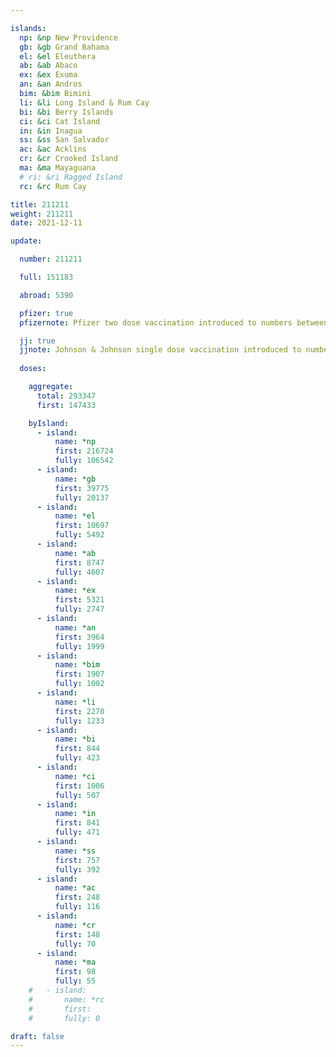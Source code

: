 ```yaml
---

islands:
  np: &np New Providence
  gb: &gb Grand Bahama
  el: &el Eleuthera
  ab: &ab Abaco
  ex: &ex Exuma
  an: &an Andros
  bim: &bim Bimini
  li: &li Long Island & Rum Cay
  bi: &bi Berry Islands
  ci: &ci Cat Island
  in: &in Inagua
  ss: &ss San Salvador
  ac: &ac Acklins
  cr: &cr Crooked Island
  ma: &ma Mayaguana
  # ri: &ri Ragged Island
  rc: &rc Rum Cay

title: 211211
weight: 211211
date: 2021-12-11

update:

  number: 211211

  full: 151183

  abroad: 5390

  pfizer: true
  pfizernote: Pfizer two dose vaccination introduced to numbers between Saturday, Aug 07, 2021 and  Saturday, Aug 14, 2021 period.

  jj: true
  jjnote: Johnson & Johnson single dose vaccination introduced to numbers between Sat, Sep 4, 2021 and Fri, Sep 10, 2021 period.
  
  doses:

    aggregate:
      total: 293347
      first: 147433

    byIsland:
      - island:
          name: *np
          first: 216724
          fully: 106542
      - island:
          name: *gb
          first: 39775
          fully: 20137
      - island:
          name: *el
          first: 10697
          fully: 5492
      - island:
          name: *ab
          first: 8747
          fully: 4607
      - island:
          name: *ex
          first: 5321
          fully: 2747
      - island:
          name: *an
          first: 3964
          fully: 1999
      - island:
          name: *bim
          first: 1907
          fully: 1002
      - island:
          name: *li
          first: 2270
          fully: 1233
      - island:
          name: *bi
          first: 844
          fully: 423
      - island:
          name: *ci
          first: 1006
          fully: 507
      - island:
          name: *in
          first: 841
          fully: 471
      - island:
          name: *ss
          first: 757
          fully: 392
      - island:
          name: *ac
          first: 248
          fully: 116
      - island:
          name: *cr
          first: 148
          fully: 70
      - island:
          name: *ma
          first: 98
          fully: 55
    #   - island:
    #       name: *rc
    #       first: 
    #       fully: 0

draft: false
---
```


